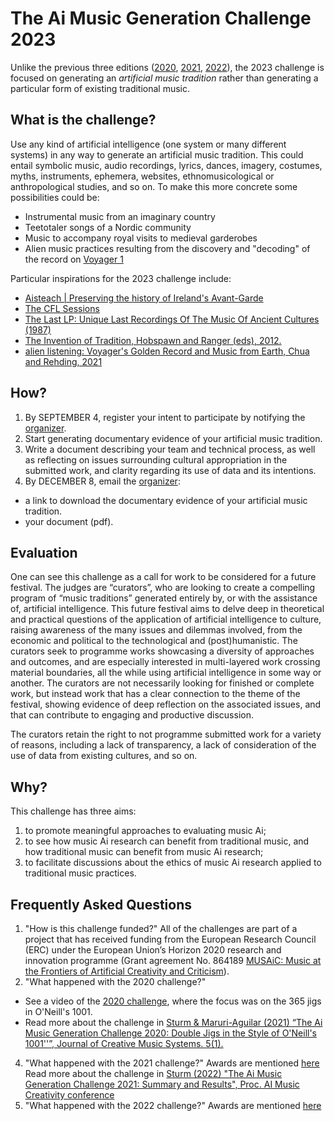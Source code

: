 # The Ai Music Generation Challenge 2023

Unlike the previous three editions ([2020](https://boblsturm.github.io/aimusic2020/), [2021](https://github.com/boblsturm/aimusicgenerationchallenge2021), [2022](https://github.com/boblsturm/aimusicgenerationchallenge2022)), the 2023 challenge is focused on generating an _artificial music tradition_ rather than generating a particular form of existing traditional music.

## What is the challenge?

Use any kind of artificial intelligence (one system or many different systems) in any way to generate an artificial music tradition. This could entail symbolic music, audio recordings, lyrics, dances, imagery, costumes, myths, instruments, ephemera, websites, ethnomusicological or anthropological studies, and so on. To make this more concrete some possibilities could be:
- Instrumental music from an imaginary country
- Teetotaler songs of a Nordic community
- Music to accompany royal visits to medieval garderobes
- Alien music practices resulting from the discovery and "decoding" of the record on [Voyager 1](https://voyager.jpl.nasa.gov/golden-record)

Particular inspirations for the 2023 challenge include:
- [Aisteach | Preserving the history of Ireland's Avant-Garde](http://aisteach.net)
- [The CFL Sessions](http://www.thecflsessions.ca/biographies.html)
- [The Last LP: Unique Last Recordings Of The Music Of Ancient Cultures (1987)](https://youtu.be/zKQY7NcdnAM)
- [The Invention of Tradition, Hobspawn and Ranger (eds), 2012.](https://www.cambridge.org/core/books/invention-of-tradition/B9973971357795DC86BE856F321C34B3)
- [alien listening: Voyager's Golden Record and Music from Earth, Chua and Rehding, 2021](https://press.princeton.edu/books/hardcover/9781942130536/alien-listening)

## How?
1. By SEPTEMBER 4, register your intent to participate by notifying the [organizer](mailto:bobs@kth.se?subject=Participation-in-the-Ai-Music-Generation-Challenge-2023).
2. Start generating documentary evidence of your artificial music tradition.
3. Write a document describing your team and technical process, as well as reflecting on issues surrounding cultural appropriation in the submitted work, and clarity regarding its use of data and its intentions.
4. By DECEMBER 8, email the [organizer](mailto:bobs@kth.se):
- a link to download the documentary evidence of your artificial music tradition. 
- your document (pdf).

## Evaluation

One can see this challenge as a call for work to be considered for a future festival. The judges are “curators”, who are looking to create a compelling program of “music traditions” generated entirely by, or with the assistance of, artificial intelligence. This future festival aims to delve deep in theoretical and practical questions of the application of artificial intelligence to culture, raising awareness of the many issues and dilemmas involved, from the economic and political to the technological and (post)humanistic. The curators seek to programme works showcasing a diversity of approaches and outcomes, and are especially interested in multi-layered work crossing material boundaries, all the while using artificial intelligence in some way or another. The curators are not necessarily looking for finished or complete work, but instead work that has a clear connection to the theme of the festival, showing evidence of deep reflection on the associated issues, and that can contribute to engaging and productive discussion.

The curators retain the right to not programme submitted work for a variety of reasons, including a lack of transparency, a lack of consideration of the use of data from existing cultures, and so on. 

## Why?
This challenge has three aims:
1. to promote meaningful approaches to evaluating music Ai;
2. to see how music Ai research can benefit from traditional music, and how traditional music can benefit from music Ai research;
3. to facilitate discussions about the ethics of music Ai research applied to traditional music practices.

## Frequently Asked Questions
1. "How is this challenge funded?" All of the challenges are part of a project that has received funding from the European Research Council (ERC) under the European Union’s Horizon 2020 research and innovation programme (Grant agreement No. 864189 [MUSAiC: Music at the Frontiers of Artificial Creativity and Criticism](https://www.kth.se/is/tmh/speech-communication/musaic-music-at-the-frontiers-of-artificial-creativity-and-criticism-1.950539)).
3. "What happened with the 2020 challenge?"
- See a video of the [2020 challenge](https://youtu.be/KSoSyoEx6hc), where the focus was on the 365 jigs in O'Neill's 1001.
- Read more about the challenge in [Sturm & Maruri-Aguilar (2021) “The Ai Music Generation Challenge 2020: Double Jigs in the Style of O'Neill's 1001''”, Journal of Creative Music Systems. 5(1).](https://doi.org/10.5920/jcms.950)
4. "What happened with the 2021 challenge?" Awards are mentioned [here](https://github.com/boblsturm/aimusicgenerationchallenge2021) Read more about the challenge in [Sturm (2022) "The Ai Music Generation Challenge 2021: Summary and Results", Proc. AI Music Creativity conference](https://zenodo.org/record/7088406)
5. "What happened with the 2022 challenge?" Awards are mentioned [here](https://github.com/boblsturm/aimusicgenerationchallenge2022)

